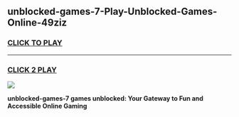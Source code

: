 
## unblocked-games-7-Play-Unblocked-Games-Online-49ziz
<h3>
<a href="https://premium76.site?title=unblocked-games-7&ref=25A">CLICK TO PLAY</a></h3>
<hr>

<h3>
<a href="https://premium76.site?title=unblocked-games-7&ref=25A">CLICK 2 PLAY</a>
  
</h3>

<a href="https://premium76.site?title=unblocked-games-7&ref=25A"><img src="https://clearcache.store/games.png"></a>


**unblocked-games-7 games unblocked: Your Gateway to Fun and Accessible Online Gaming**

